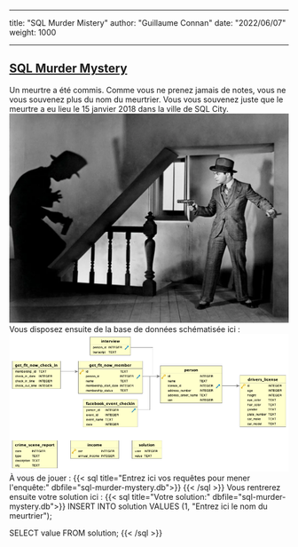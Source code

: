 
---
title: "SQL Murder Mistery"
author: "Guillaume Connan"
date: "2022/06/07"
weight: 1000

---


## [SQL Murder Mystery](https://github.com/NUKnightLab/sql-mysteries)
Un meurtre  a été commis.  Comme vous  ne prenez jamais  de notes, vous  ne vous
souvenez plus du nom du meurtrier. Vous  vous souvenez juste que le meurtre a eu
lieu le 15 janvier 2018 dans la ville de SQL City.
![e g robinson](./egr.webp)
Vous disposez ensuite de la base de données schématisée ici :
![bdd de sql murder mystery](./sqlmm.png)
À vous de jouer :
{{< sql title="Entrez ici vos requêtes pour mener l'enquête:" dbfile="sql-murder-mystery.db">}}
{{< /sql >}}
Vous rentrerez ensuite votre solution ici :
{{< sql title="Votre solution:" dbfile="sql-murder-mystery.db">}}
INSERT INTO solution VALUES (1, "Entrez ici le nom du meurtrier");

SELECT value FROM solution;
{{< /sql >}}
